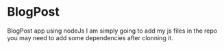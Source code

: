 # BlogPost
BlogPost app using nodeJs
I am simply going to add my js files in the repo you may need to add some dependencies after clonning it.
